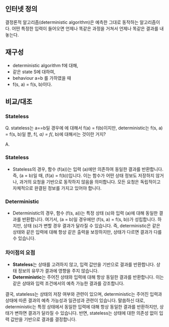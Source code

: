 ## 인터넷 정의
결정론적 알고리즘(deterministic algorithm)은 예측한 그대로 동작하는 알고리즘이다. 어떤 특정한 입력이 들어오면 언제나 똑같은 과정을 거쳐서 언제나 똑같은 결과를 내놓는다. 

## 재구성
- deterministic algorithm f에 대해, 
- 같은 state S에 대하여, 
- behaviour a=b 를 가하였을 때 
- f(s, a) = f(s, b)이다.

## 비교/대조
### Stateless
Q. stateless는 a==b일 경우에 에 대해서 f(a) = f(b)이지만, deterministic는 f(s, a) = f(s, b)일 뿐, f(_, a) = f(_, b)에 대해서는 것이란 거지?

A. 
### Stateless
- Stateless의 경우, 함수 \(f(a)\)는 입력 \(a\)에만 의존하여 동일한 결과를 반환합니다. 즉, \(a = b\)일 때, \(f(a) = f(b)\)입니다. 이는 함수가 어떤 상태 정보도 저장하지 않거나, 과거의 요청을 기반으로 동작하지 않음을 의미합니다. 모든 요청은 독립적이고 자체적으로 완결된 정보를 가지고 있어야 합니다.

### Deterministic
- Deterministic의 경우, 함수 \(f(s, a)\)는 특정 상태 \(s\)와 입력 \(a\)에 대해 동일한 결과를 반환합니다. 여기서, \(a = b\)일 경우에만 \(f(s, a) = f(s, b)\)가 성립합니다. 하지만, 상태 \(s\)가 변할 경우 결과가 달라질 수 있습니다. 즉, deterministic은 같은 상태와 같은 입력에 대해 항상 같은 출력을 보장하지만, 상태가 다르면 결과가 다를 수 있습니다.

### 차이점의 요점
- **Stateless**는 상태를 고려하지 않고, 입력 값만을 기반으로 결과를 반환합니다. 상태 정보의 유무가 결과에 영향을 주지 않습니다.
- **Deterministic**는 주어진 상태와 입력에 대해 항상 동일한 결과를 반환합니다. 이는 같은 상태와 입력 조건에서의 예측 가능한 결과를 강조합니다.

결국, stateless는 상태의 저장 여부와 관련이 있으며, deterministic는 주어진 입력과 상태에 따른 결과의 예측 가능성과 일관성과 관련이 있습니다. 말씀하신 대로, deterministic는 특정 상태에서 동일한 입력에 대해 항상 동일한 결과를 반환하지만, 상태가 변하면 결과가 달라질 수 있습니다. 반면, stateless는 상태에 대한 의존성 없이 입력 값만을 기반으로 결과를 결정합니다.